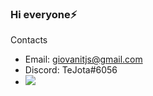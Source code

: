 ### Hi everyone⚡
Contacts
-  Email: giovanitjs@gmail.com
-  Discord: TeJota#6056
-  <a href="https://www.linkedin.com/in/giovani-merces-da-silva-b1a592191/" alt="LinkedIn">
    <img src="https://img.shields.io/badge/-LinkedIn-blue?style=flat-square&logo=Linkedin&logoColor=white" />
  </a>
